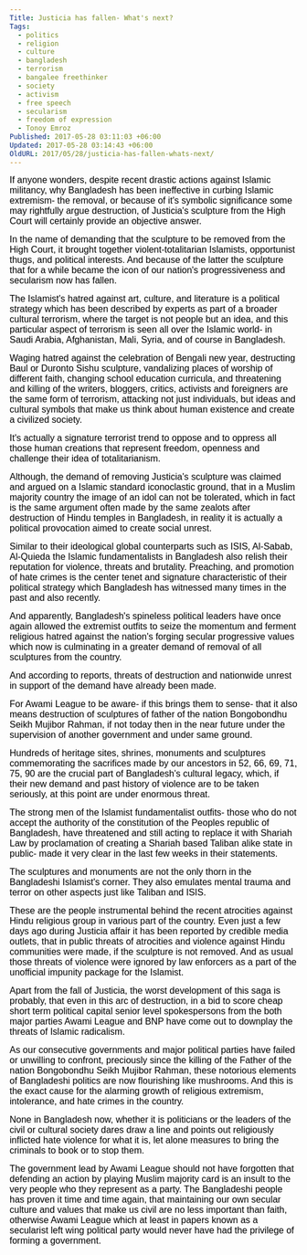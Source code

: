 ```yaml
---
Title: Justicia has fallen- What's next?
Tags:
  - politics
  - religion
  - culture
  - bangladesh
  - terrorism
  - bangalee freethinker
  - society
  - activism
  - free speech
  - secularism
  - freedom of expression
  - Tonoy Emroz
Published: 2017-05-28 03:11:03 +06:00
Updated: 2017-05-28 03:14:43 +06:00
OldURL: 2017/05/28/justicia-has-fallen-whats-next/
---
```


<span style="color: #000000"><span style="font-family: Calibri, Arial, Helvetica, sans-serif, EmojiFont, 'Apple Color Emoji', 'Segoe UI Emoji', NotoColorEmoji, 'Segoe UI Symbol', 'Android Emoji', EmojiSymbols"><span style="font-size: medium">If anyone wonders, despite recent drastic actions against Islamic militancy, why Bangladesh has been ineffective in curbing Islamic extremism- the removal, or because of it's symbolic significance some may rightfully argue destruction, of Justicia's sculpture from the High Court will certainly provide an objective answer.</span></span></span>

<span style="color: #000000"><span style="font-family: Calibri, Arial, Helvetica, sans-serif, EmojiFont, 'Apple Color Emoji', 'Segoe UI Emoji', NotoColorEmoji, 'Segoe UI Symbol', 'Android Emoji', EmojiSymbols"><span style="font-size: medium">In the name of demanding that the sculpture to be removed from the High Court, it brought together violent-totalitarian Islamists, opportunist thugs, and political interests. And because of the latter the sculpture that for a while became the icon of our nation's progressiveness and secularism now has fallen.</span></span></span>

<span style="color: #000000"><span style="font-family: Calibri, Arial, Helvetica, sans-serif, EmojiFont, 'Apple Color Emoji', 'Segoe UI Emoji', NotoColorEmoji, 'Segoe UI Symbol', 'Android Emoji', EmojiSymbols"><span style="font-size: medium">The Islamist's hatred against art, culture, and literature is a political strategy which has been described by experts as part of a broader cultural terrorism, where the target is not people but an idea, and this particular aspect of terrorism is seen all over the Islamic world- in Saudi Arabia, Afghanistan, Mali, Syria, and of course in Bangladesh.</span></span></span>

<span style="color: #000000"><span style="font-family: Calibri, Arial, Helvetica, sans-serif, EmojiFont, 'Apple Color Emoji', 'Segoe UI Emoji', NotoColorEmoji, 'Segoe UI Symbol', 'Android Emoji', EmojiSymbols"><span style="font-size: medium">Waging hatred against the celebration of Bengali new year, destructing Baul or Duronto Sishu sculpture, vandalizing places of worship of different faith, changing school education curricula, and threatening and killing of the writers, bloggers, critics, activists and foreigners are the same form of terrorism, attacking not just individuals, but ideas and cultural symbols that make us think about human existence and create a civilized society.</span></span></span>

<span style="color: #000000"><span style="font-family: Calibri, Arial, Helvetica, sans-serif, EmojiFont, 'Apple Color Emoji', 'Segoe UI Emoji', NotoColorEmoji, 'Segoe UI Symbol', 'Android Emoji', EmojiSymbols"><span style="font-size: medium">It's actually a signature terrorist trend to oppose and to oppress all those human creations that represent freedom, openness and challenge their idea of totalitarianism.</span></span></span>

<span style="color: #000000"><span style="font-family: Calibri, Arial, Helvetica, sans-serif, EmojiFont, 'Apple Color Emoji', 'Segoe UI Emoji', NotoColorEmoji, 'Segoe UI Symbol', 'Android Emoji', EmojiSymbols"><span style="font-size: medium">Although, the demand of removing Justicia's sculpture was claimed and argued on a Islamic standard iconoclastic ground, that in a Muslim majority country the image of an idol can not be tolerated, which in fact is the same argument often made by the same zealots after destruction of Hindu temples in Bangladesh, in reality it is actually a political provocation aimed to create social unrest.</span></span></span>

<span style="color: #000000"><span style="font-family: Calibri, Arial, Helvetica, sans-serif, EmojiFont, 'Apple Color Emoji', 'Segoe UI Emoji', NotoColorEmoji, 'Segoe UI Symbol', 'Android Emoji', EmojiSymbols"><span style="font-size: medium">Similar to their ideological global counterparts such as ISIS, Al-Sabab, Al-Quieda the Islamic fundamentalists in Bangladesh also relish their reputation for violence, threats and brutality. Preaching, and promotion of hate crimes is the center tenet and signature characteristic of their political strategy which Bangladesh has witnessed many times in the past and also recently.</span></span></span>

<span style="color: #000000"><span style="font-family: Calibri, Arial, Helvetica, sans-serif, EmojiFont, 'Apple Color Emoji', 'Segoe UI Emoji', NotoColorEmoji, 'Segoe UI Symbol', 'Android Emoji', EmojiSymbols"><span style="font-size: medium">And apparently, Bangladesh's spineless political leaders have once again allowed the extremist outfits to seize the momentum and ferment religious hatred against the nation's forging secular progressive values which now is culminating in a greater demand of removal of all sculptures from the country.</span></span></span>

<span style="color: #000000"><span style="font-family: Calibri, Arial, Helvetica, sans-serif, EmojiFont, 'Apple Color Emoji', 'Segoe UI Emoji', NotoColorEmoji, 'Segoe UI Symbol', 'Android Emoji', EmojiSymbols"><span style="font-size: medium">And according to reports, threats of destruction and nationwide unrest in support of the demand have already been made.</span></span></span>

<span style="color: #000000"><span style="font-family: Calibri, Arial, Helvetica, sans-serif, EmojiFont, 'Apple Color Emoji', 'Segoe UI Emoji', NotoColorEmoji, 'Segoe UI Symbol', 'Android Emoji', EmojiSymbols"><span style="font-size: medium">For Awami League to be aware- if this brings them to sense- that it also means destruction of sculptures of father of the nation Bongobondhu Seikh Mujibor Rahman, if not today then in the near future under the supervision of another government and under same ground.</span></span></span>

<span style="color: #000000"><span style="font-family: Calibri, Arial, Helvetica, sans-serif, EmojiFont, 'Apple Color Emoji', 'Segoe UI Emoji', NotoColorEmoji, 'Segoe UI Symbol', 'Android Emoji', EmojiSymbols"><span style="font-size: medium">Hundreds of heritage sites, shrines, monuments and sculptures commemorating the sacrifices made by our ancestors in 52, 66, 69, 71, 75, 90 are the crucial part of Bangladesh's cultural legacy, which, if their new demand and past history of violence are to be taken seriously, at this point are under enormous threat.</span></span></span>

<span style="color: #000000"><span style="font-family: Calibri, Arial, Helvetica, sans-serif, EmojiFont, 'Apple Color Emoji', 'Segoe UI Emoji', NotoColorEmoji, 'Segoe UI Symbol', 'Android Emoji', EmojiSymbols"><span style="font-size: medium">The strong men of the Islamist fundamentalist outfits- those who do not accept the authority of the constitution of the Peoples republic of Bangladesh, have threatened and still acting to replace it with Shariah Law by proclamation of creating a Shariah based Taliban alike state in public- made it very clear in the last few weeks in their statements.</span></span></span>

<span style="color: #000000"><span style="font-family: Calibri, Arial, Helvetica, sans-serif, EmojiFont, 'Apple Color Emoji', 'Segoe UI Emoji', NotoColorEmoji, 'Segoe UI Symbol', 'Android Emoji', EmojiSymbols"><span style="font-size: medium">The sculptures and monuments are not the only thorn in the Bangladeshi Islamist's corner. They also emulates mental trauma and terror on other aspects just like Taliban and ISIS.</span></span></span>

<span style="color: #000000"><span style="font-family: Calibri, Arial, Helvetica, sans-serif, EmojiFont, 'Apple Color Emoji', 'Segoe UI Emoji', NotoColorEmoji, 'Segoe UI Symbol', 'Android Emoji', EmojiSymbols"><span style="font-size: medium">These are the people instrumental behind the recent atrocities against Hindu religious group in various part of the country. Even just a few days ago during Justicia affair it has been reported by credible media outlets, that in public threats of atrocities and violence against Hindu communities were made, if the sculpture is not removed. And as usual those threats of violence were ignored by law enforcers as a part of the unofficial impunity package for the Islamist.</span></span></span>

<span style="color: #000000"><span style="font-family: Calibri, Arial, Helvetica, sans-serif, EmojiFont, 'Apple Color Emoji', 'Segoe UI Emoji', NotoColorEmoji, 'Segoe UI Symbol', 'Android Emoji', EmojiSymbols"><span style="font-size: medium">Apart from the fall of Justicia, the worst development of this saga is probably, that even in this arc of destruction, in a bid to score cheap short term political capital senior level spokespersons from the both major parties Awami League and BNP have come out to downplay the threats of Islamic radicalism.</span></span></span>
<p align="LEFT"><span style="color: #000000"><span style="font-family: Calibri, Arial, Helvetica, sans-serif, EmojiFont, 'Apple Color Emoji', 'Segoe UI Emoji', NotoColorEmoji, 'Segoe UI Symbol', 'Android Emoji', EmojiSymbols"><span style="font-size: medium">As our consecutive governments and major political parties have failed or unwilling to confront, preciously since the killing of the Father of the nation Bongobondhu Seikh Mujibor Rahman, these notorious elements of Bangladeshi politics are now flourishing like mushrooms. And this is the exact cause for the alarming growth of religious extremism, intolerance, and hate crimes in the country.</span></span></span></p>
<p align="LEFT"><span style="color: #000000"><span style="font-family: Calibri, Arial, Helvetica, sans-serif, EmojiFont, 'Apple Color Emoji', 'Segoe UI Emoji', NotoColorEmoji, 'Segoe UI Symbol', 'Android Emoji', EmojiSymbols"><span style="font-size: medium">None in Bangladesh now, whether it is politicians or the leaders of the civil or cultural society dares draw a line and points out religiously inflicted hate violence for what it is, let alone measures to bring the criminals to book or to stop them.</span></span></span></p>
<p align="LEFT"><span style="color: #000000"><span style="font-family: Calibri, Arial, Helvetica, sans-serif, EmojiFont, 'Apple Color Emoji', 'Segoe UI Emoji', NotoColorEmoji, 'Segoe UI Symbol', 'Android Emoji', EmojiSymbols"><span style="font-size: medium">The government lead by Awami League should not have forgotten that defending an action by playing Muslim majority card is an insult to the very people who they represent as a party. The Bangladeshi people has proven it time and time again, that maintaining our own secular culture and values that make us civil are no less important than faith, otherwise Awami League which at least in papers known as a secularist left wing political party would never have had the privilege of forming a government.</span></span></span></p>
